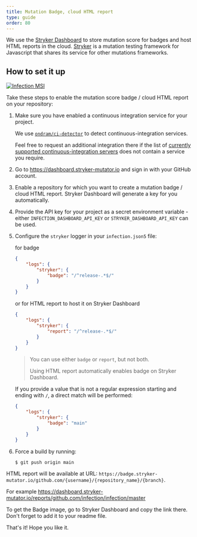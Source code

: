```yaml
---
title: Mutation Badge, cloud HTML report
type: guide
order: 80
---
```


We use the [Stryker Dashboard](https://dashboard.stryker-mutator.io/) to store mutation score for badges and host HTML reports in the cloud. [Stryker](https://stryker-mutator.io) is a mutation testing framework for Javascript that shares its service for other mutations frameworks.

## How to set it up

[![Infection MSI](https://badge.stryker-mutator.io/github.com/infection/infection/master)](https://infection.github.io)

Take these steps to enable the mutation score badge / cloud HTML report on your repository:

1. Make sure you have enabled a continuous integration service for your project. 

   We use [`ondram/ci-detector`](https://github.com/OndraM/ci-detector) to detect continuous-integration services.  
   
   Feel free to request an additional integration there if the list of [currently supported continuous-integration servers](https://github.com/OndraM/ci-detector#supported-continuous-integration-servers) does not contain a service you require.

2. Go to https://dashboard.stryker-mutator.io and sign in with your GitHub account.

3. Enable a repository for which you want to create a mutation badge / cloud HTML report. Stryker Dashboard will generate a key for you automatically. 

4. Provide the API key for your project as a secret environment variable - either `INFECTION_DASHBOARD_API_KEY` or `STRYKER_DASHBOARD_API_KEY` can be used.

5. Configure the `stryker` logger in your `infection.json5` file:

    for badge

    ```json
    {
        "logs": {
            "stryker": {
                "badge": "/^release-.*$/"
            }
        }
    }
    ```

    or for HTML report to host it on Stryker Dashboard

    ```json
    {
        "logs": {
            "stryker": {
                "report": "/^release-.*$/"
            }
        }
    }
    ```

    > You can use either `badge` or `report`, but not both.
    > 
    > Using HTML report automatically enables badge on Stryker Dashboard. 

    If you provide a value that is not a regular expression starting and ending with `/`, a direct match will be performed:

    ```json
    {
        "logs": {
            "stryker": {
                "badge": "main"
            }
        }
    }
    ```

7. Force a build by running:

   ```shell
   $ git push origin main
   ```

HTML report will be available at URL: `https://badge.stryker-mutator.io/github.com/{username}/{repository_name}/{branch}`. 

For example https://dashboard.stryker-mutator.io/reports/github.com/infection/infection/master

To get the Badge image, go to Stryker Dashboard and copy the link there. Don't forget to add it to your readme file.

That's it! Hope you like it.

